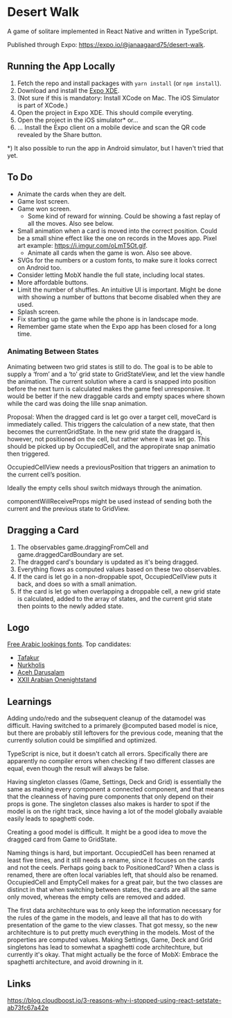 # Desert Walk

A game of solitare implemented in React Native and written in TypeScript.

Published through Expo: <https://expo.io/@janaagaard75/desert-walk>.

## Running the App Locally

1. Fetch the repo and install packages with `yarn install` (or `npm install`).
1. Download and install the [Expo XDE](https://expo.io/tools).
1. (Not sure if this is mandatory: Install XCode on Mac. The iOS Simulator is part of XCode.)
1. Open the project in Expo XDE. This should compile everyting.
1. Open the project in the iOS simulator* or...
1. ... Install the Expo client on a mobile device and scan the QR code revealed by the Share button.

*) It also possible to run the app in Android simulator, but I haven't tried that yet.

## To Do

* Animate the cards when they are delt.
* Game lost screen.
* Game won screen.
  * Some kind of reward for winning. Could be showing a fast replay of all the moves. Also see below.
* Small animation when a card is moved into the correct position. Could be a small shine effect like the one on records in the Moves app. Pixel art example: <https://i.imgur.com/oLmT5Ot.gif>.
  * Animate all cards when the game is won. Also see above.
* SVGs for the numbers or a custom fonts, to make sure it looks correct on Android too.
* Consider letting MobX handle the full state, including local states.
* More affordable buttons.
* Limit the number of shuffles. An intuitive UI is important. Might be done with showing a number of buttons that become disabled when they are used.
* Splash screen.
* Fix starting up the game while the phone is in landscape mode.
* Remember game state when the Expo app has been closed for a long time.

### Animating Between States

Animating between two grid states is still to do. The goal is to be able to supply a ‘from’ and a ‘to’ grid state to GridStateView, and let the view handle the animation. The current solution where a card is snapped into position before the next turn is calculated makes the game feel unresponsive. It would be better if the new draggable cards and empty spaces where shown while the card was doing the lille snap animation.

Proposal: When the dragged card is let go over a target cell, moveCard is immediately called. This triggers the calculation of a new state, that then becomes the currentGridState. In the new grid state the draggard is, however, not positioned on the cell, but rather where it was let go. This should be picked up by OccupiedCell, and the appropirate snap animatio then triggered.

OccupiedCellView needs a previousPosition that triggers an animation to the current cell’s position.

Ideally the empty cells shoul switch midways through the animation.

componentWillReceiveProps might be used instead of sending both the current and the previous state to GridView.

## Dragging a Card

1. The observables game.draggingFromCell and game.draggedCardBoundary are set.
1. The dragged card's boundary is updated as it's being dragged.
1. Everything flows as computed values based on these two observables.
1. If the card is let go in a non-droppable spot, OccupiedCellView puts it back, and does so with a small animation.
1. If the card is let go when overlapping a droppable cell, a new grid state is calculated, added to the array of states, and the current grid state then points to the newly added state.

## Logo

[Free Arabic lookings fonts](http://www.dafont.com/theme.php?cat=202&text=Desert+Walk+1234567890+AKQJ&l[]=10&l[]=1). Top candidates:

* [Tafakur](http://www.dafont.com/tafakur.font?text=Desert+Walk+A+2+3+4+5+6+7+8+9+10+K+Q+J&fpp=100&l[]=10&l[]=1)
* [Nurkholis](http://www.dafont.com/nurkholis.font?text=Desert+Walk+A+2+3+4+5+6+7+8+9+10+K+Q+J&fpp=100&l[]=10&l[]=1)
* [Aceh Darusalam](http://www.dafont.com/aceh-darusalam.font?text=Desert+Walk+A+2+3+4+5+6+7+8+9+10+K+Q+J&fpp=100&l[]=10&l[]=1)
* [XXII Arabian Onenightstand](http://www.dafont.com/xxii-arabian-onenightstand.font?text=Desert+Walk+A+2+3+4+5+6+7+8+9+10+J+Q+K)

## Learnings

Adding undo/redo and the subsequent cleanup of the datamodel was difficult. Having switched to a primarely @computed based model is nice, but there are probably still leftovers for the previous code, meaning that the currently solution could be simplified and optimized.

TypeScript is nice, but it doesn't catch all errors. Specifically there are apparently no compiler errors when checking if two different classes are equal, even though the result will always be false.

Having singleton classes (Game, Settings, Deck and Grid) is essentially the same as making every component a connected component, and that means that the cleanness of having pure components that only depend on their props is gone. The singleton classes also makes is harder to spot if the model is on the right track, since having a lot of the model globally avaiable easily leads to spaghetti code.

Creating a good model is difficult. It might be a good idea to move the dragged card from Game to GridState.

Naming things is hard, but important. OccupiedCell has been renamed at least five times, and it still needs a rename, since it focuses on the cards and not the ceels. Perhaps going back to PositionedCard? When a class is renamed, there are often local variables left, that should also be renamed. OccupiedCell and EmptyCell makes for a great pair, but the two classes are distinct in that when switching between states, the cards are all the same only moved, whereas the empty cells are removed and added.

The first data architechture was to only keep the information necessary for the rules of the game in the models, and leave all that has to do with presentation of the game to the view classes. That got messy, so the new architechture is to put pretty much everything in the models. Most of the properties are computed values. Making Settings, Game, Deck and Grid singletons has lead to somewhat a spaghetti code architechture, but currently it's okay. That might actually be the force of MobX: Embrace the spaghetti architecture, and avoid drowning in it.

## Links

<https://blog.cloudboost.io/3-reasons-why-i-stopped-using-react-setstate-ab73fc67a42e>